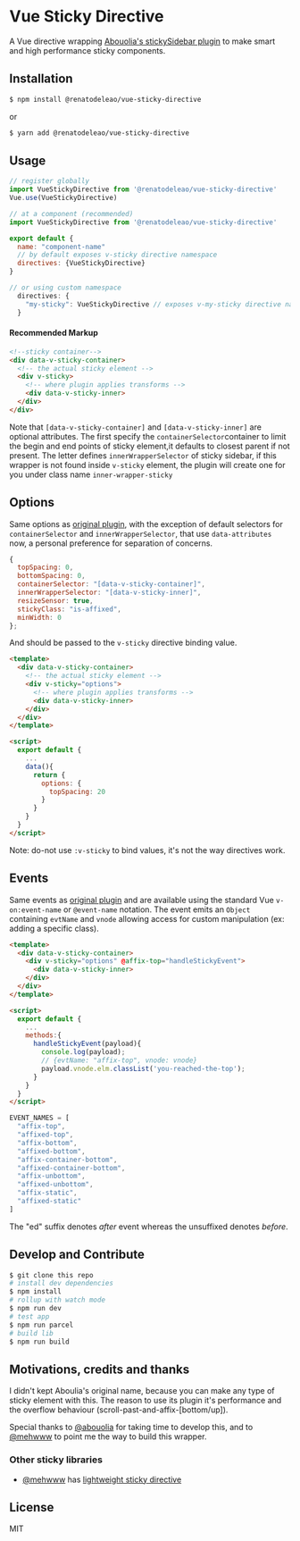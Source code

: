 # Vue Sticky Directive
A Vue directive wrapping [Abouolia's stickySidebar plugin]( https://github.com/abouolia/sticky-sidebar) to make smart and high performance sticky components.

## Installation
```bash
$ npm install @renatodeleao/vue-sticky-directive
```
or
```bash
$ yarn add @renatodeleao/vue-sticky-directive
```

## Usage
```javascript
// register globally
import VueStickyDirective from '@renatodeleao/vue-sticky-directive'
Vue.use(VueStickyDirective)

// at a component (recommended)
import VueStickyDirective from '@renatodeleao/vue-sticky-directive'

export default {
  name: "component-name"
  // by default exposes v-sticky directive namespace
  directives: {VueStickyDirective}
}

// or using custom namespace
  directives: {
    "my-sticky": VueStickyDirective // exposes v-my-sticky directive namespace
  }
```

#### Recommended Markup
```HTML
<!--sticky container-->
<div data-v-sticky-container>
  <!-- the actual sticky element -->
  <div v-sticky>
    <!-- where plugin applies transforms -->
    <div data-v-sticky-inner>
  </div>
</div>
```
Note that `[data-v-sticky-container]` and `[data-v-sticky-inner]` are optional attributes. The first specify the `containerSelector`container to limit the begin and end points of sticky element,it defaults to closest parent if not present. The letter defines `innerWrapperSelector` of sticky sidebar, if this wrapper is not found inside `v-sticky`  element, the plugin will create one for you under class name `inner-wrapper-sticky`


## Options
Same options as [original plugin](https://abouolia.github.io/sticky-sidebar/#options), with the exception of default selectors for `containerSelector` and `innerWrapperSelector`, that use `data-attributes` now, a personal preference for separation of concerns.

```javascript
{
  topSpacing: 0,
  bottomSpacing: 0,
  containerSelector: "[data-v-sticky-container]",
  innerWrapperSelector: "[data-v-sticky-inner]",
  resizeSensor: true,
  stickyClass: "is-affixed",
  minWidth: 0
};
```
And should be passed to the `v-sticky` directive binding value.

```HTML
<template>
  <div data-v-sticky-container>
    <!-- the actual sticky element -->
    <div v-sticky="options">
      <!-- where plugin applies transforms -->
      <div data-v-sticky-inner>
    </div>
  </div>
</template>

<script>
  export default {
    ...
    data(){
      return {
        options: {
          topSpacing: 20
        }
      }
    }
  }
</script>
```

Note: do-not use `:v-sticky` to bind values, it's not the way directives work.

## Events
Same events as [original plugin](https://abouolia.github.io/sticky-sidebar/#events) and are available using the standard Vue `v-on:event-name` or `@event-name` notation. The event emits an `Object` containing `evtName` and `vnode` allowing access for custom manipulation (ex: adding a specific class).

```HTML
<template>
  <div data-v-sticky-container>
    <div v-sticky="options" @affix-top="handleStickyEvent">
      <div data-v-sticky-inner>
    </div>
  </div>
</template>

<script>
  export default {
    ...
    methods:{
      handleStickyEvent(payload){
        console.log(payload);
        // {evtName: "affix-top", vnode: vnode}
        payload.vnode.elm.classList('you-reached-the-top');
      }
    }
  }
</script>
```
```javascript
EVENT_NAMES = [
  "affix-top",
  "affixed-top",
  "affix-bottom",
  "affixed-bottom",
  "affix-container-bottom",
  "affixed-container-bottom",
  "affix-unbottom",
  "affixed-unbottom",
  "affix-static",
  "affixed-static"
]
```
The "ed" suffix denotes *after* event whereas the unsuffixed denotes *before*.

## Develop and Contribute

```bash
$ git clone this repo
# install dev dependencies
$ npm install
# rollup with watch mode
$ npm run dev
# test app
$ npm run parcel
# build lib
$ npm run build
```

## Motivations, credits and thanks
I didn't kept Aboulia's original name, because you can make any type of sticky element with this. The reason to use its plugin it's performance and the overflow behaviour (scroll-past-and-affix-[bottom/up]).

Special thanks to [@abouolia](https://github.com/abouolia/) for taking time to develop this, and to [@mehwww](https://github.com/mehwww/) to point me the way to build this wrapper.

### Other sticky libraries
- [@mehwww](https://github.com/mehwww/) has [lightweight sticky directive](https://www.npmjs.com/package/vue-sticky-directive)

## License
MIT